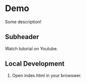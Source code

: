 # Demo

Some description!


## Subheader

Watch tutorial on Youtube.

## Local Development

1. Open index.html in your browswer.
